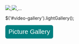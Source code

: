<div id="video-gallery">
  <a href="https://www.youtube.com/watch?v=meBbDqAXago" data-poster="video-poster1.jpg" >
      <img src="img/thumb1.jpg" />
  </a>
  <a href="https://vimeo.com/1084537" data-poster="video-poster2.jpg">
      <img src="img/thumb2.jpg" />
  </a>
  ...
</div>

$('#video-gallery').lightGallery(); 

<style type="text/css">
#submit {
 background-color: #008080;
 padding: .5em;
 -moz-border-radius: 5px;
 -webkit-border-radius: 5px;
 border-radius: 6px;
 color: #fff;
 align: center;
 font-size: 20px;
 text-decoration: none;
 border: none;
}
#submit:hover {
 border: none;
 background: orange;
 box-shadow: 0px 0px 1px #777;
}
</style>

<form>
<input id='submit' type="BUTTON" value="Picture Gallery" onclick="window.location.href='https://larguncw.github.io/PyRoboCar/pages/Gallery'">
</form>

<form>
<input id='submit' style="position: relative; left: 750px; bottom: 0px;" type="BUTTON" value="Homepage" onclick="window.location.href='https://larguncw.github.io/PyRoboCar/'">
</form>
